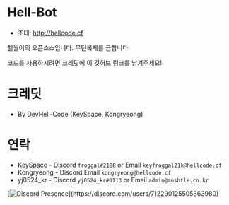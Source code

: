 # Hell-Bot
- 초대: http://hellcode.cf

헬월이의 오픈소스입니다.
무단복제를 금합니다

코드를 사용하시려면 크레딧에 이 깃허브 링크를 남겨주세요!

# 크레딧
- By DevHell-Code (KeySpace, Kongryeong)

# 연락
- KeySpace - Discord `froggal#2188` or Email `keyfroggal21k@hellcode.cf`
- Kongryeong - Discord Email `kongryeong@hellcode.cf`
- yj0524_kr - Discord `yj0524_kr#0113` or Email `admin@mushtle.co.kr`

[![Discord Presence](https://lanyard-profile-readme.vercel.app/api/712290125505363980?theme=light&bg=809ecf&animated=true&hideDiscrim=true&borderRadius=30px&idleMessage=Probably%20doing%20something%20else...)](https://discord.com/users/712290125505363980)